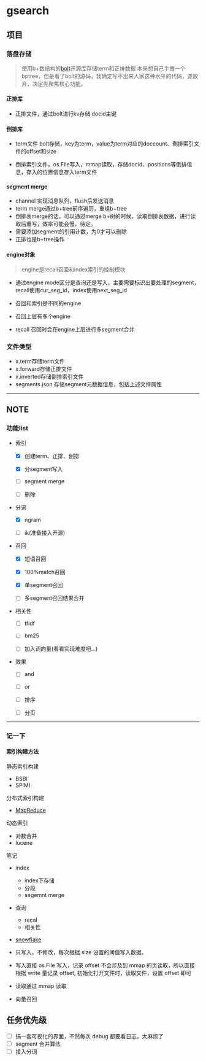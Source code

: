 # gsearch

## 项目

### 落盘存储

> 使用b+数结构的[bolt](https://github.com/boltdb/bolt)开源库存储term和正排数据
> 本来想自己手撸一个bptree，但是看了bolt的源码，我确定写不出来人家这种水平的代码，遂放弃，决定先聚焦核心功能。

#### 正排库

* 正排文件，通过bolt进行kv存储 docid主键

#### 倒排库

* term文件 bolt存储，key为term，value为term对应的doccount、倒排索引文件的offset和size

* 倒排索引文件，os.File写入，mmap读取，存储docid、positions等倒排信息，存入的位置信息存入term文件

#### segment merge

* channel 实现消息队列，flush后发送消息
* term merge通过b+tree前序遍历，重组b+tree
* 倒排表merge的话，可以通过merge b+树的时候，读取倒排表数据，进行读取后重写，效率可能会慢，待定。 
* 需要添加segment的引用计数，为0才可以删除
* 正排也是b+tree操作

#### engine对象

> engine是recall召回和index索引的控制模块

* 通过engine mode区分是查询还是写入，主要需要标识出要处理的segment，recall使用cur_seg_id，index使用next_seg_id

* 召回和索引是不同的engine

* 召回上层有多个engine

* recall 召回时会在engine上层进行多segment合并

### 文件类型

* x.term存储term文件
* x.forward存储正排文件
* x.inverted存储倒排索引文件
* segments.json 存储segment元数据信息，包括上述文件属性

---

## NOTE

### 功能list

* 索引

  * [x] 创建term、正排、倒排

  * [x] 分segment写入  

  * [ ] segment merge

  * [ ] 删除

* 分词

  * [x] ngram

  * [ ] ik(准备接入开源)

* 召回

  * [x] 短语召回

  * [x] 100%match召回
  
  * [x] 单segment召回

  * [ ] 多segment召回结果合并

* 相关性

  * [ ] tfidf

  * [ ] bm25

  * [ ] 加入词向量(看看实现难度吧...)

* 效果

  * [ ] and

  * [ ] or

  * [ ] 排序

  * [ ] 分页

---

### 记一下

#### 索引构建方法

静态索引构建

* BSBI
* SPIMI

分布式索引构建

* [MapReduce](https://static.googleusercontent.com/media/research.google.com/zh-CN//archive/bigtable-osdi06.pdf)

动态索引

* 对数合并
* lucene

笔记

* index
  * index下存储
  * 分段
  * segemnt merge
* 查询
  * recal
  * 相关性

* [snowflake](https://github.com/bwmarrin/snowflake)

* 只写入，不修改，每次根据 size 设置的阈值写入数据。

* 写入直接 os.File 写入，记录 offset 不会涉及到 mmap 的页读取，所以直接根据 write 量记录 offset, 初始化打开文件时，读取文件，设置 offset 即可

* 读取通过 mmap 读取

* 向量召回


## 任务优先级
* [ ] 搞一套可视化的界面，不然每次 debug 都要看日志，太麻烦了
* [ ] segment 合并算法
* [ ] 接入分词